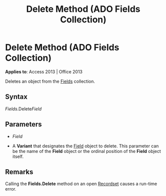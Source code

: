 ﻿---
title: Delete Method (ADO Fields Collection)
TOCTitle: Delete Method (ADO Fields Collection)
ms:assetid: adc66365-703f-4491-fc5b-dbc9bca2ac53
ms:mtpsurl: https://msdn.microsoft.com/library/JJ249817(v=office.15)
ms:contentKeyID: 48547047
ms.date: 09/18/2015
mtps_version: v=office.15
---

# Delete Method (ADO Fields Collection)


**Applies to**: Access 2013 | Office 2013



Deletes an object from the [Fields](fields-collection-ado.md) collection.

## Syntax

*Fields*.Delete*Field*

## Parameters

  - *Field*

  - A **Variant** that designates the [Field](field-object-ado.md) object to delete. This parameter can be the name of the **Field** object or the ordinal position of the **Field** object itself.

## Remarks

Calling the **Fields.Delete** method on an open [Recordset](recordset-object-ado.md) causes a run-time error.


